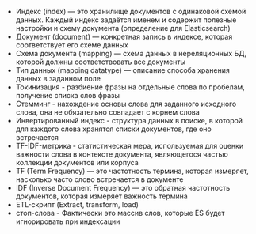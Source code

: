 * Индекс (index) — это хранилище документов с одинаковой схемой данных. Каждый индекс задаётся именем и содержит полезные настройки и схему документа (определение для Elasticsearch)
* Документ (document) — конкретная запись в индексе, которая соответствует его схеме данных
* Схема документа (mapping) — схема данных в нереляционных БД, которой должны соответствовать все документы
* Тип данных (mapping datatype) — описание способа хранения данных в заданном поле
* Токинизация - разбиение фразы на отдельные слова по пробелам, получение списка слов фразы
* Стемминг - нахождение основы слова для заданного исходного слова, она не обязательно совпадает с корнем слова
* Инвертированный индекс - структура данных в поиске, в которой для каждого слова хранятся списки документов, где оно встречается
* TF-IDF-метрика - статистическая мера, используемая для оценки важности слова в контексте документа, являющегося частью коллекции документов или корпуса
* TF (Term Frequency) — это частотность термина, которая измеряет, насколько часто слово встречается в документе
* IDF (Inverse Document Frequency) — это обратная частотность документов, которая измеряет важность термина
* ETL-скрипт (Extract, transform, load)
* стоп-слова - Фактически это массив слов, которые ES будет игнорировать при индексации